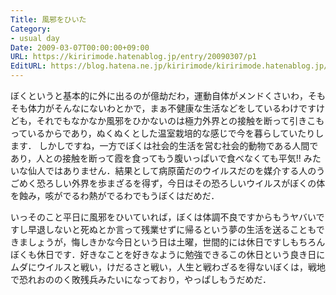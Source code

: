 ```yaml
---
Title: 風邪をひいた
Category:
- usual day
Date: 2009-03-07T00:00:00+09:00
URL: https://kiririmode.hatenablog.jp/entry/20090307/p1
EditURL: https://blog.hatena.ne.jp/kiririmode/kiririmode.hatenablog.jp/atom/entry/8454420450078213383
---
```



ぼくというと基本的に外に出るのが億劫だわ，運動自体がメンドくさいわ，そもそも体力がそんなにないわとかで，まぁ不健康な生活などをしているわけですけども，それでもなかなか風邪をひかないのは極力外界との接触を断って引きこもっているからであり，ぬくぬくとした温室栽培的な感じで今を暮らしていたりします．
しかしですね，一方でぼくは社会的生活を営む社会的動物である人間であり，人との接触を断って霞を食ってもう腹いっぱいで食べなくても平気!! みたいな仙人ではありません．結果として病原菌だのウイルスだのを媒介する人のうごめく恐ろしい外界を歩まざるを得ず，今日はその恐ろしいウイルスがぼくの体を蝕み，咳がでるわ熱がでるわでもうぼくはだめだ．


いっそのこと平日に風邪をひいていれば，ぼくは体調不良ですからもうヤバいですし早退しないと死ぬとか言って残業せずに帰るという夢の生活を送ることもできましょうが，悔しきかな今日という日は土曜，世間的には休日ですしもちろんぼくも休日です．好きなことを好きなように勉強できるこの休日という良き日にムダにウイルスと戦い，けだるさと戦い，人生と戦わざるを得ないぼくは，戦地で恐れおののく敗残兵みたいになっており，やっぱしもうだめだ．

